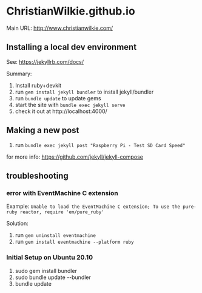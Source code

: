 # ChristianWilkie.github.io

Main URL: http://www.christianwilkie.com/


## Installing a local dev environment

See: https://jekyllrb.com/docs/

Summary:
1. Install ruby+devkit
2. run `gem install jekyll bundler` to install jekyll/bundler
3. run `bundle update` to update gems
4. start the site with `bundle exec jekyll serve`
5. check it out at http://localhost:4000/

## Making a new post

1. run `bundle exec jekyll post "Raspberry Pi - Test SD Card Speed"`

for more info: https://github.com/jekyll/jekyll-compose

## troubleshooting

### error with EventMachine C extension
Example: `Unable to load the EventMachine C extension; To use the pure-ruby reactor, require 'em/pure_ruby'`

Solution:
1. run `gem uninstall eventmachine`
2. run `gem install eventmachine --platform ruby`

### Initial Setup on Ubuntu 20.10
1. sudo gem install bundler
2. sudo bundle update --bundler
3. bundle update
